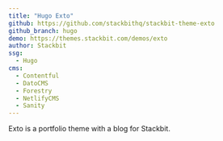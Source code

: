 ```yaml
---
title: "Hugo Exto"
github: https://github.com/stackbithq/stackbit-theme-exto
github_branch: hugo
demo: https://themes.stackbit.com/demos/exto
author: Stackbit
ssg:
  - Hugo
cms:
  - Contentful
  - DatoCMS
  - Forestry
  - NetlifyCMS
  - Sanity
---
```


Exto is a portfolio theme with a blog for Stackbit.